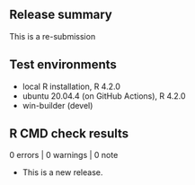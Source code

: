 ## Release summary

This is a re-submission


## Test environments
* local R installation, R 4.2.0
* ubuntu 20.04.4 (on GitHub Actions), R 4.2.0
* win-builder (devel)

## R CMD check results

0 errors | 0 warnings | 0 note

* This is a new release.
